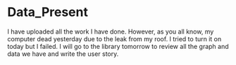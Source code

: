 # Data_Present
I have uploaded all the work I have done. However, as you all know, my computer dead yesterday due to the leak from my roof.
I tried to turn it on today but I failed. I will go to the library tomorrow to review all the graph and data we have and write the user story.
